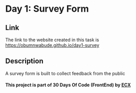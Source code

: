 # Day 1: Survey Form 

## Link 

The link to the website created in this task is https://obumnwabude.github.io/day1-survey

## Description
A survey form is built to collect feedback from the public

#### This project is part of 30 Days Of Code (FrontEnd) by [ECX](https://www.ecx.website/)